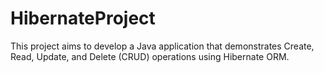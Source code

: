 # HibernateProject
This project aims to develop a Java application that demonstrates Create, Read, Update, and Delete (CRUD) operations using Hibernate ORM.
